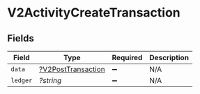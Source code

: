 # V2ActivityCreateTransaction


## Fields

| Field                                                          | Type                                                           | Required                                                       | Description                                                    |
| -------------------------------------------------------------- | -------------------------------------------------------------- | -------------------------------------------------------------- | -------------------------------------------------------------- |
| `data`                                                         | [?V2PostTransaction](../../models/shared/V2PostTransaction.md) | :heavy_minus_sign:                                             | N/A                                                            |
| `ledger`                                                       | *?string*                                                      | :heavy_minus_sign:                                             | N/A                                                            |